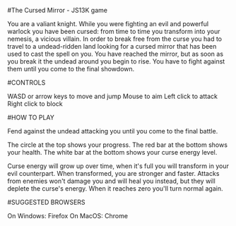 #The Cursed Mirror - JS13K game

You are a valiant knight. While you were fighting an evil and powerful warlock you have been cursed: from time to time you transform into your nemesis, a vicious villain. In order to break free from the curse you had to travel to a undead-ridden land looking for a cursed mirror that has been used to cast the spell on you. You have reached the mirror, but as soon as you break it the undead around you begin to rise. You have to fight against them until you come to the final showdown.

#CONTROLS

WASD or arrow keys to move and jump
Mouse to aim
Left click to attack
Right click to block

#HOW TO PLAY

Fend against the undead attacking you until you come to the final battle.

The circle at the top shows your progress.
The red bar at the bottom shows your health.
The white bar at the bottom shows your curse energy level.

Curse energy will grow up over time, when it's full you will transform in your evil counterpart. When transformed, you are stronger and faster. Attacks from enemies won't damage you and will heal you instead, but they will deplete the curse's energy. When it reaches zero you'll turn normal again.

#SUGGESTED BROWSERS

On Windows: Firefox
On MacOS: Chrome
